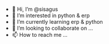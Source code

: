 - 👋 Hi, I’m @sisagus
- 👀 I’m interested in python & erp
- 🌱 I’m currently learning erp & python
- 💞️ I’m looking to collaborate on ...
- 📫 How to reach me ...

<!---
sisagus/sisagus is a ✨ ... ✨ repository because its `README.md` (this file) appears on your GitHub profile.
You can click the Preview link to take a look at your changes.
--->
